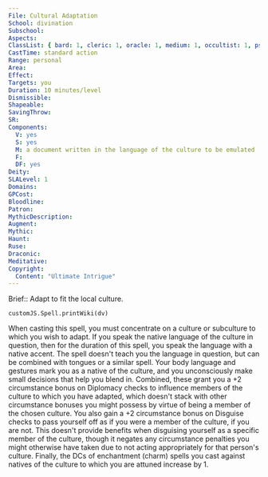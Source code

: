 ```yaml
---
File: Cultural Adaptation
School: divination
Subschool: 
Aspects: 
ClassList: { bard: 1, cleric: 1, oracle: 1, medium: 1, occultist: 1, psychic: 1, sorcerer: 1, wizard: 1 }
CastTime: standard action
Range: personal
Area: 
Effect: 
Targets: you
Duration: 10 minutes/level
Dismissible: 
Shapeable: 
SavingThrow: 
SR: 
Components:
  V: yes
  S: yes
  M: a document written in the language of the culture to be emulated
  F: 
  DF: yes
Deity: 
SLALevel: 1
Domains: 
GPCost: 
Bloodline: 
Patron: 
MythicDescription: 
Augment: 
Mythic: 
Haunt: 
Ruse: 
Draconic: 
Meditative: 
Copyright:
  Content: "Ultimate Intrigue"
---
```

Brief:: Adapt to fit the local culture.

```dataviewjs
customJS.Spell.printWiki(dv)
```

When casting this spell, you must concentrate on a culture or subculture to which you wish to adapt. If you speak the native language of the culture in question, then for the duration of this spell, you speak the language with a native accent. The  spell doesn't teach you the language in question, but can be combined with tongues or a similar spell. Your body language and gestures mark you as a native of the culture, and you unconsciously make small decisions that help you blend in. Combined, these grant you a +2 circumstance bonus on Diplomacy checks to influence members of the culture to which you have adapted, which doesn't stack with other circumstance bonuses you might possess by virtue of being a member of the chosen culture. You also gain a +2 circumstance bonus on Disguise checks to pass yourself off as if you were a member of the culture, if you are not.  This doesn't provide benefits when disguising yourself as a specific member of the culture, though it negates any circumstance penalties you might otherwise have taken due to not acting appropriately for that person's culture. Finally, the DCs of enchantment (charm) spells you cast against natives of the culture to which you are attuned increase by 1.
